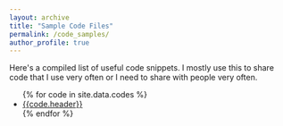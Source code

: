 ```yaml
---
layout: archive
title: "Sample Code Files"
permalink: /code_samples/
author_profile: true
---
```


Here's a compiled list of useful code snippets. I mostly use this to share code that I use very often or I need to share with people very often.

<ul>
{% for code in site.data.codes %}
    <li><a href="{{ code.filename | datapage_url: '/code_samples' }}">{{code.header}}</a></li>
{% endfor %}
</ul>
